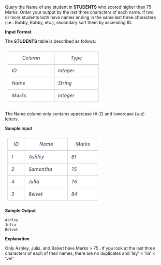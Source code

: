 Query the Name of any student in **STUDENTS** who scored higher than 75 Marks. 
Order your output by the last three characters of each name. If two or more 
students both have names ending in the same last three characters 
(i.e.: Bobby, Robby, etc.), secondary sort them by ascending ID.

**Input Format**

The **STUDENTS** table is described as follows:

<img src="res/1.png">

The Name column only contains uppercase (A-Z) and lowercase (a-z) letters.

**Sample Input**

<img src="res/2.png">

**Sample Output**

```
Ashley
Julia
Belvet
```

**Explanation**

Only Ashley, Julia, and Belvet have Marks > 75 . If you look at the last
three characters of each of their names, there are no duplicates and 
'ley' < 'lia' < 'vet'.


